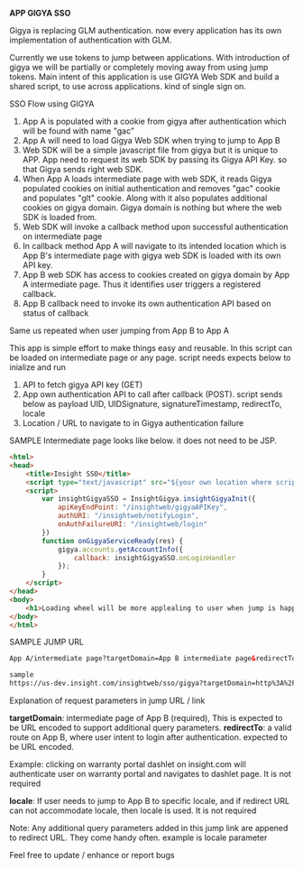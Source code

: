 **APP GIGYA SSO**

Gigya is replacing GLM authentication. now every application has its own implementation of 
authentication with GLM. 

Currently we use tokens to jump between applications. With introduction of gigya 
we will be partially or completely moving away from using jump tokens. Main intent of 
this application is use GIGYA Web SDK and build a shared script, to use across applications.
kind of single sign on. 

SSO Flow using GIGYA 

1. App A is populated with a cookie from gigya after authentication which will be found with name "gac"
2. App A will need to load Gigya Web SDK when trying to jump to App B
3. Web SDK will be a simple javascript file from gigya but it is unique to APP. App need to 
   request its web SDK by passing its Gigya API Key. so that Gigya sends right web SDK.
4. When App A loads intermediate page with web SDK, it reads Gigya populated cookies on initial 
authentication and removes "gac" cookie and populates "glt" cookie. Along with it also populates additional 
cookies on gigya domain. Gigya domain is nothing but where the web SDK is loaded from.
5. Web SDK will invoke a callback method upon successful authentication on intermediate page
6. In callback method App A will navigate to its intended location which is App B's intermediate page 
with gigya web SDK is loaded with its own API key. 
7. App B web SDK has access to cookies created on gigya domain by App A intermediate page. Thus it identifies user 
triggers a registered callback. 
8. App B callback need to invoke its own authentication API based on status of callback

Same us repeated when user jumping from App B to App A

This app is simple effort to make things easy and reusable. In this script can be loaded on 
intermediate page or any page. script needs expects below to inialize and run

1. API to fetch gigya API key (GET)
2. App own authentication API to call after callback (POST). script sends below as payload 
  UID,
  UIDSignature,
  signatureTimestamp,
  redirectTo,
  locale 
3. Location / URL to navigate to in Gigya authentication failure 

SAMPLE Intermediate page looks like below. it does not need to be JSP.
```html
<html>
<head>
    <title>Insight SSO</title>
    <script type="text/javascript" src="${your own location where script is hosted}/app-gigya-sso.${hash}.js"></script>
    <script>
        var insightGigyaSSO = InsightGigya.insightGigyaInit({
            apiKeyEndPoint: "/insightweb/gigyaAPIKey",
            authURI: "/insightweb/notifyLogin",
            onAuthFailureURI: "/insightweb/login"
        })
        function onGigyaServiceReady(res) { 
            gigya.accounts.getAccountInfo({
                callback: insightGigyaSSO.onLoginHandler
            });
        }
    </script>
</head>
<body>
    <h1>Loading wheel will be more applealing to user when jump is happening</h1>
</body>
</html>
```    

SAMPLE JUMP URL 

```HTML
App A/intermediate page?targetDomain=App B intermediate page&redirectTo=any valid route on App B&locale=if needed

sample
https://us-dev.insight.com/insightweb/sso/gigya?targetDomain=http%3A%2F%2Fglm-rwmanager-dev.insight.com%2Fwarrantyweb%2Fsso%2Fgigya&redirectTo=%2Fwarrantyweb%2FproductSearch%3Fsourceportal%3Dinsightweb%26action%3Dviewall

```

Explanation of request parameters in jump URL / link

**targetDomain**: intermediate page of App B (required), This is expected to be URL encoded to support additional query 
parameters. 
**redirectTo**: a valid route on App B, where user intent to login after authentication. expected to be URL encoded.

Example: clicking on warranty portal dashlet on insight.com will authenticate user on warranty portal and navigates to 
dashlet page. It is not required

**locale**: If user needs to jump to App B to specific locale, and if redirect URL can not accommodate locale, then 
locale is used. It is not required  

Note: Any additional query parameters added in this jump link are appened to redirect URL. They come handy often. 
example is locale parameter 


Feel free to update / enhance or report bugs 
